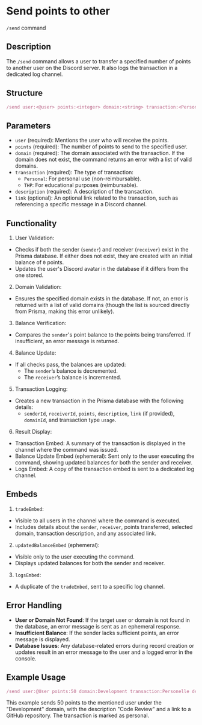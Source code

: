 # Send points to other
`/send` command

## Description
The `/send` command allows a user to transfer a specified number of points to another user on the Discord server. It also logs the transaction in a dedicated log channel.

## Structure

```ts
/send user:<@user> points:<integer> domain:<string> transaction:<Personelle/THP> description:<string> [link:<string>]
```

## Parameters
- `user` (required): Mentions the user who will receive the points.
- `points` (required): The number of points to send to the specified user.
- `domain` (required): The domain associated with the transaction. If the domain does not exist, the command returns an error with a list of valid domains.
- `transaction` (required): The type of transaction:
  -  `Personal`: For personal use (non-reimbursable).
  -  `THP`: For educational purposes (reimbursable).
- `description` (required): A description of the transaction.
- `link` (optional): An optional link related to the transaction, such as referencing a specific message in a Discord channel.

## Functionality
1. User Validation:

- Checks if both the sender (`sender`) and receiver (`receiver`) exist in the Prisma database. If either does not exist, they are created with an initial balance of `0` points.
- Updates the user's Discord avatar in the database if it differs from the one stored.

2. Domain Validation:

- Ensures the specified domain exists in the database. If not, an error is returned with a list of valid domains (though the list is sourced directly from Prisma, making this error unlikely).

3. Balance Verification:

- Compares the `sender`'s point balance to the points being transferred. If insufficient, an error message is returned.

4. Balance Update:

- If all checks pass, the balances are updated:
  - The `sender`’s balance is decremented.
  - The `receiver`’s balance is incremented.

5. Transaction Logging:

- Creates a new transaction in the Prisma database with the following details:
    - `senderId`, `receiverId`, `points`, `description`, `link` (if provided), `domainId`, and transaction type `usage`.

6. Result Display:

- Transaction Embed: A summary of the transaction is displayed in the channel where the command was issued.
- Balance Update Embed (ephemeral): Sent only to the user executing the command, showing updated balances for both the sender and receiver.
- Logs Embed: A copy of the transaction embed is sent to a dedicated log channel.

## Embeds
1. `tradeEmbed`:

- Visible to all users in the channel where the command is executed.
- Includes details about the `sender`, `receiver`, points transferred, selected domain, transaction description, and any associated link.

2. `updatedBalanceEmbed` (ephemeral):

- Visible only to the user executing the command.
- Displays updated balances for both the sender and receiver.

3. `logsEmbed`:

- A duplicate of the `tradeEmbed`, sent to a specific log channel.

## Error Handling
- **User or Domain Not Found**: If the target user or domain is not found in the database, an error message is sent as an ephemeral response.
- **Insufficient Balance**: If the sender lacks sufficient points, an error message is displayed.
- **Database Issues**: Any database-related errors during record creation or updates result in an error message to the user and a logged error in the console.

## Example Usage
```ts
/send user:@User points:50 domain:Development transaction:Personelle description:"Code Review" link:"https://github.com/owner/repo"
```
This example sends 50 points to the mentioned user under the "Development" domain, with the description "Code Review" and a link to a GitHub repository. The transaction is marked as personal.